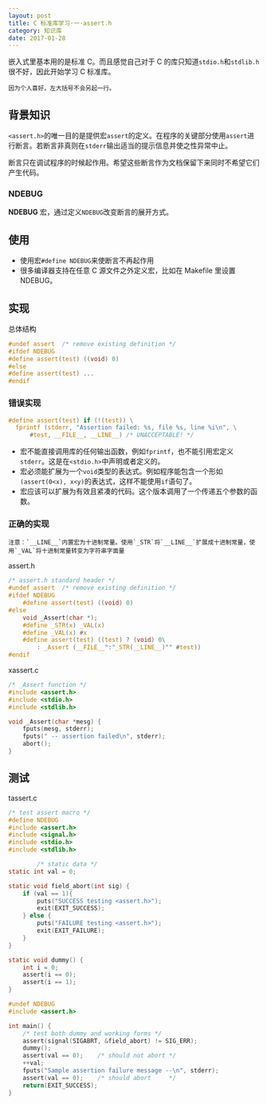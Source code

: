 ```yaml
---
layout: post
title: C 标准库学习·一·assert.h
category: 知识库
date: 2017-01-28
---
```


嵌入式里基本用的是标准 C。而且感觉自己对于 C 的库只知道`stdio.h`和`stdlib.h`很不好，因此开始学习 C 标准库。

    因为个人喜好，左大括号不会另起一行。

## 背景知识
`<assert.h>`的唯一目的是提供宏`assert`的定义。在程序的关键部分使用`assert`进行断言。若断言非真则在`stderr`输出适当的提示信息并使之性异常中止。

断言只在调试程序的时候起作用。希望这些断言作为文档保留下来同时不希望它们产生代码。

### NDEBUG
**NDEBUG** 宏，通过定义`NDEBUG`改变断言的展开方式。

## 使用
* 使用宏`#define NDEBUG`来使断言不再起作用
* 很多编译器支持在任意 C 源文件之外定义宏，比如在 Makefile 里设置 NDEBUG。

## 实现
总体结构

```c
#undef assert  /* remove existing definition */
#ifdef NDEBUG
#define assert(test) ((void) 0)
#else
#define assert(test) ...
#endif
```

### 错误实现

```c
#define assert(test) if (!(test)) \
  fprintf (stderr, "Assertion failed: %s, file %s, line %i\n", \
      #test, __FILE__, __LINE__) /* UNACCEPTABLE! */
```

* 宏不能直接调用库的任何输出函数，例如`fprintf`，也不能引用宏定义`stderr`。这是在`<stdio.h>`中声明或者定义的。
* 宏必须能扩展为一个`void`类型的表达式。例如程序能包含一个形如`(assert(0<x), x<y)`的表达式，这样不能使用`if`语句了。
* 宏应该可以扩展为有效且紧凑的代码。这个版本调用了一个传递五个参数的函数。

### 正确的实现

    注意：`__LINE__`内置宏为十进制常量。使用`_STR`将`__LINE__`扩展成十进制常量，使用`_VAL`将十进制常量转变为字符串字面量

assert.h

```c
/* assert.h standard header */
#undef assert  /* remove existing definition */
#ifdef NDEBUG
    #define assert(test) ((void) 0)
#else
    void _Assert(char *);
    #define _STR(x) _VAL(x)
    #define _VAL(x) #x
    #define assert(test) ((test) ? (void) 0\
        : _Assert (__FILE__":"_STR(__LINE__)"" #test))
#endif
```

xassert.c

```c
/* _Assert function */
#include <assert.h>
#include <stdio.h>
#include <stdlib.h>

void _Assert(char *mesg) {
    fputs(mesg, stderr);
    fputs(" -- assertion failed\n", stderr);
    abort();
}
```

## 测试

tassert.c

```c
/* test assert macro */
#define NDEBUG
#include <assert.h>
#include <signal.h>
#include <stdio.h>
#include <stdlib.h>

        /* static data */
static int val = 0;

static void field_abort(int sig) {
    if (val == 1){
        puts("SUCCESS testing <assert.h>");
        exit(EXIT_SUCCESS);
    } else {
        puts("FAILURE testing <assert.h>");
        exit(EXIT_FAILURE);
    }
}

static void dummy() {
    int i = 0;
    assert(i == 0);
    assert(i == 1);
}

#undef NDEBUG
#include <assert.h>

int main() {
    /* test both dummy and working forms */
    assert(signal(SIGABRT, &field_abort) != SIG_ERR);
    dummy();
    assert(val == 0);    /* should not abort */
    ++val;
    fputs("Sample assertion failure message --\n", stderr);
    assert(val == 0);    /* should abort     */
    return(EXIT_SUCCESS);
}
```
